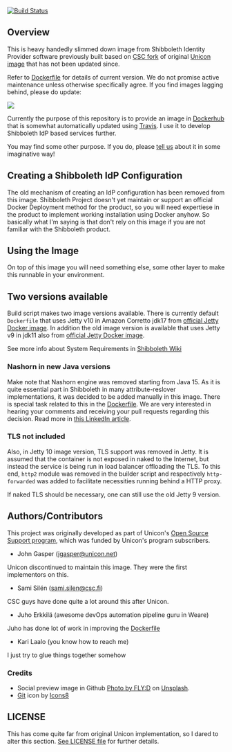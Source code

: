 [![Build Status](https://travis-ci.com/klaalo/shibboleth-idp-dockerized.svg?branch=master)](https://travis-ci.com/klaalo/shibboleth-idp-dockerized)

## Overview

This is heavy handedly slimmed down image from Shibboleth Identity Provider software previously built based on [CSC fork](https://github.com/CSCfi/shibboleth-idp-dockerized) of original [Unicon image](https://github.com/Unicon/shibboleth-idp-dockerized) that has not been updated since.

Refer to [Dockerfile](https://github.com/klaalo/shibboleth-idp-dockerized/blob/master/latest/Dockerfile) for details of current version. We do not promise active maintenance unless otherwise specifically agree. If you find images lagging behind, please do update: 

<a href="https://github.com/klaalo/shibboleth-idp-dockerized/fork">
    <img src="https://misc.karilaalo.fi/pics/icons8-git.svg" />
</a>

Currently the purpose of this repository is to provide an image in [Dockerhub](https://hub.docker.com/r/klaalo/shibboleth-idp/tags) that is somewhat automatically updated using [Travis](https://travis-ci.org). I use it to develop Shibboleth IdP based services further.

You may find some other purpose. If you do, please [tell us](https://www.weare.fi/en/contact-us/) about it in some imaginative way!

## Creating a Shibboleth IdP Configuration

The old mechanism of creating an IdP configuration has been removed from this image. Shibboleth Project doesn't yet maintain or support an official Docker Deployment method for the product, so you will need expertiese in the product to implement working installation using Docker anyhow. So basically what I'm saying is that don't rely on this image if you are not familiar with the Shibboleth product.

## Using the Image

On top of this image you will need something else, some other layer to make this runnable in your environment.

## Two versions available

Build script makes two image versions available. There is currently default `Dockerfile` that uses Jetty v10 in Amazon Corretto jdk17 from [official Jetty Docker image](https://github.com/eclipse/jetty.docker/blob/c4346b6881f54541a36aeddaf77c71004cc0d32a/amazoncorretto/10.0/jdk17/Dockerfile). In addition the old image version is available that uses Jetty v9 in jdk11 also from [official Jetty Docker image](https://github.com/eclipse/jetty.docker/blob/c4346b6881f54541a36aeddaf77c71004cc0d32a/openjdk/9.4/jdk11-slim/Dockerfile).

See more info about System Requirements in [Shibboleth Wiki](https://shibboleth.atlassian.net/wiki/spaces/IDP4/pages/1265631833/SystemRequirements)

### Nashorn in new Java versions

Make note that Nashorn engine was removed starting from Java 15. As it is quite essential part in Shibboleth in many attribute-reslover implementations, it was decided to be added manually in this image. There is special task related to this in the [Dockerfile](https://github.com/klaalo/shibboleth-idp-dockerized/blob/master/latest/Dockerfile#L78). We are very interested in hearing your comments and receiving your pull requests regarding this decision. Read more in [this LinkedIn article](https://www.linkedin.com/pulse/nashorn-removed-kari-laalo/).

### TLS not included

Also, in Jetty 10 image version, TLS support was removed in Jetty. It is assumed that the container is not exposed in naked to the Internet, but instead the service is being run in load balancer offloading the TLS. To this end, `http2` module was removed in the builder script and respectively `http-forwarded` was added to facilitate necessities running behind a HTTP proxy.

If naked TLS should be necessary, one can still use the old Jetty 9 version.

## Authors/Contributors

This project was originally developed as part of Unicon's [Open Source Support program](https://unicon.net/support), which was funded by Unicon's program subscribers.

- John Gasper (<jgasper@unicon.net>)

Unicon discontinued to maintain this image. They were the first implementors on this.

- Sami Silén (<sami.silen@csc.fi>)

CSC guys have done quite a lot around this after Unicon.

- Juho Erkkilä (awesome devOps automation pipeline guru in Weare)

Juho has done lot of work in improving the [Dockerfile](https://github.com/klaalo/shibboleth-idp-dockerized/blob/master/latest/Dockerfile)

- Kari Laalo (you know how to reach me)

I just try to glue things together somehow

### Credits

* Social preview image in Github [Photo by FLY:D](https://unsplash.com/@flyd2069?utm_source=unsplash&utm_medium=referral&utm_content=creditCopyText) on [Unsplash](https://unsplash.com/s/photos/cyber-security?utm_source=unsplash&utm_medium=referral&utm_content=creditCopyText).
* <a target="_blank" href="https://icons8.com/icon/16335/git">Git</a> icon by <a target="_blank" href="https://icons8.com">Icons8</a>  

## LICENSE

This has come quite far from original Unicon implementation, so I dared to alter this section. [See LICENSE file](LICENSE) for further details.